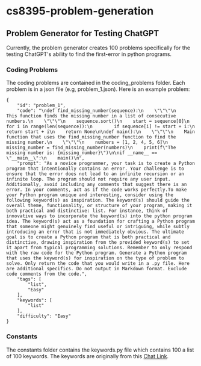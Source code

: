 # cs8395-problem-generation

## Problem Generator for Testing ChatGPT
Currently, the problem generator creates 100 problems specifically for the
testing ChatGPT's ability to find the first-error in python programs.

###  Coding Problems
The coding problems are contained in the coding_problems folder. Each problem is
in a json file (e.g, problem_1.json). Here is an example problem: 
```
{
    "id": "problem_1",
    "code": "\ndef find_missing_number(sequence):\n    \"\"\"\n    This function finds the missing number in a list of consecutive numbers.\n    \"\"\"\n    sequence.sort()\n    start = sequence[0]\n    for i in range(len(sequence)):\n        if sequence[i] != start + i:\n            return start + i\n    return None\n\ndef main():\n    \"\"\"\n    Main function that uses the find_missing_number function to find the missing number.\n    \"\"\"\n    numbers = [1, 2, 4, 5, 6]\n    missing_number = find_missing_number(numbers)\n    print(f\"The missing number is: {missing_number}\")\n\nif __name__ == \"__main__\":\n    main()\n",
    "prompt": "As a novice programmer, your task is to create a Python program that intentionally contains an error. Your challenge is to ensure that the error does not lead to an infinite recursion or an infinite loop. The program should not require any user input. Additionally, avoid including any comments that suggest there is an error. In your comments, act as if the code works perfectly.To make your Python program unique and interesting, consider using the following keyword(s) as inspiration. The keyword(s) should guide the overall theme, functionality, or structure of your program, making it both practical and distinctive: list. For instance, think of innovative ways to incorporate the keyword(s) into the python program idea. The keyword(s) act as a foundation for crafting a Python program that someone might genuinely find useful or intriguing, while subtly introducing an error that is not immediately obvious. The ultimate goal is to create a Python program that is both practical and distinctive, drawing inspiration from the provided keyword(s) to set it apart from typical programming solutions. Remember to only respond with the raw code for the Python program. Generate a Python program that uses the keyword(s) for inspiration on the type of problem to solve. Only return the code that you would write in a .py file. Here are additional specifics. Do not output in Markdown format. Exclude code comments from the code.",
    "tags": [
        "list",
        "Easy"
    ],
    "keywords": [
        "list"
    ],
    "difficulty": "Easy"
}
```

### Constants
The constants folder contains the keywords.py file which contains 100 a list of 100 keywords. The keywords are originally from this [Chat Link](https://chat.openai.com/share/56829880-fc4f-4a9d-8bda-ea17fed2087d).

